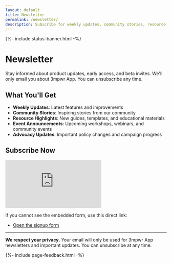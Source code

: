 ```yaml
---
layout: default
title: Newsletter
permalink: /newsletter/
description: Subscribe for weekly updates, community stories, resource highlights, events, and advocacy news from 3mpwr App.
---
```



{%- include status-banner.html -%}

# Newsletter

Stay informed about product updates, early access, and beta invites. We'll only email you about 3mpwr App. You can unsubscribe any time.

## What You'll Get
- **Weekly Updates**: Latest features and improvements
- **Community Stories**: Inspiring stories from our community
- **Resource Highlights**: New guides, templates, and educational materials
- **Event Announcements**: Upcoming workshops, webinars, and community events
- **Advocacy Updates**: Important policy changes and campaign progress

## Subscribe Now

<div class="newsletter-embed">
  <iframe
    id="newsletter-form"
    title="3mpwr App newsletter signup"
    src="https://docs.google.com/forms/d/e/1FAIpQLSfuItjmtWlUW3L8irmSe8QN129_GJDLAF4f5n-QHPcj_FFoyg/viewform?embedded=true"
    loading="lazy"
    frameborder="0"
    marginheight="0"
    marginwidth="0"
    referrerpolicy="no-referrer"
  >Loading…</iframe>
</div>

<!-- styles moved to assets/css/style.css -->

<script>
(function () {
  var iframe = document.getElementById('newsletter-form');
  if (!iframe) return;
  var firstLoadDone = false;
  iframe.addEventListener('load', function () {
    if (firstLoadDone) {
      iframe.classList.add('newsletter-redirecting');
      // Redirect immediately after submission view loads
      setTimeout(function () { window.location.href = '/'; }, 0);
      return;
    }
    firstLoadDone = true;
  });
})();
</script>

If you cannot see the embedded form, use this direct link:
- [Open the signup form](https://docs.google.com/forms/d/e/1FAIpQLSfuItjmtWlUW3L8irmSe8QN129_GJDLAF4f5n-QHPcj_FFoyg/viewform)

---

**We respect your privacy.** Your email will only be used for 3mpwr App newsletters and important updates. You can unsubscribe at any time.

{%- include page-feedback.html -%}
